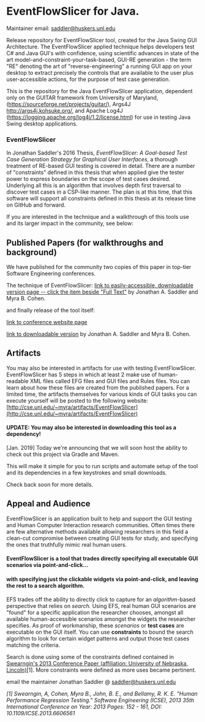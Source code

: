 # EventFlowSlicer for Java.

Maintainer email: saddler@huskers.unl.edu

Release repository for EventFlowSlicer tool, created for the Java Swing GUI Architecture.
The EventFlowSlicer applied technique helps developers test C# and Java GUI's with confidence, using scientific advances in state of the art model-and-constraint-your-task-based, GUI-RE generation - the term "RE" denoting the art of "reverse-engineering" a running GUI app on your desktop to extract precisely the controls that are available to the user plus user-accessible actions, for the purpose of test case generation.

This is the repository for the Java EventFlowSlicer application, dependent only on the GUITAR framework from University of Maryland, (https://sourceforge.net/projects/guitar/), Args4J http://args4j.kohsuke.org/, and Apache Log4J (https://logging.apache.org/log4j/1.2/license.html) for use in testing Java Swing desktop applications. 

### EventFlowSlicer
In Jonathan Saddler's 2016 Thesis, _EventFlowSlicer: A Goal-based Test Case Generation Strategy for Graphical User Interfaces_, a thorough treatment of RE-based GUI testing is covered in detail. There are a number of "constraints" defined in this thesis that when applied give the tester power to express boundaries on the scope of test cases desired. Underlying all this is an algorithm that involves depth first traversal to discover test cases in a CSP-like manner. The plan is at this time, that this software will support all constraints defined in this thesis at its release time on GitHub and forward.
 
If you are interested in the technique and a walkthrough of this tools use and its larger impact in the community, see below: 

## Published Papers (for walkthroughs and background)
We have published for the community two copies of this paper in top-tier Software Engineering conferences. 

The technique of EventFlowSlicer: [link to easily-accessible, downloadable version page -- click the item beside "Full Text"](https://dl.acm.org/citation.cfm?doid=2994291.2994293)
by Jonathan A. Saddler and Myra B. Cohen. 

and finally release of the tool itself: 

[link to conference website page](https://ieeexplore.ieee.org/document/8115711)

[link to downloadable version](https://cse.unl.edu/~jsaddle/paper_images/preprint.pdf)
by Jonathan A. Saddler and Myra B. Cohen.

## Artifacts

You may also be interested in artifacts for use with testing EventFlowSlicer. EventFlowSlicer has 5 steps in which at least 2 make use of human-readable XML files called EFG files and GUI files and Rules files. You can learn about how these files are created from the published papers. For a limited time, the artifacts themselves for various kinds of GUI tasks you can execute yourself will be posted to the following website: [http://cse.unl.edu/~myra/artifacts/EventFlowSlicer](http://cse.unl.edu/~myra/artifacts/EventFlowSlicer)

#### UPDATE: You may also be interested in downloading this tool as a dependency!

[Jan. 2019] Today we're announcing that we will soon host the ability to check out this project via Gradle and Maven. 

This will make it simple for you to run scripts and automate setup of the tool and its dependencies in a few keystrokes and small downloads. 

Check back soon for more details. 

## Appeal and Audience

EventFlowSlicer is an application built to help and support the GUI testing and Human Computer Interaction research communities. Often times there are few alternative methods available allowing researchers in this field a clean-cut compromise between creating GUI tests for study, and specifying the ones that truthfully mimic real human users.
#### EventFlowSlicer is a tool that trades directly specifying all executable GUI scenarios via point-and-click...
#### with specifying just the clickable widgets via point-and-click, and leaving the rest to a search algorithm.

 EFS trades off the ability to directly click to capture for an *algorithm*-based perspective that relies on *search.* Using EFS, real human GUI scenarios are "found" for a specific application the researcher chooses, amongst all available human-accessible scenarios amongst the widgets the researcher specifies. As proof of workmanship, these *scenarios* or **test cases** are executable on the GUI itself. You can use **constraints** to bound the search algorithm to look for certain widget patterns and output those test cases matching the criteria. 

Search is done using some of the constraints defined contained in [Swearngin's 2013 Conference Paper (affiliation: University of Nebraska, Lincoln)](http://digitalcommons.unl.edu/cseconfwork/260/)[1]. More constraints were defined as more uses became pertinent.

email the maintainer Jonathan Saddler @ saddler@huskers.unl.edu

*[1] Swearngin, A, Cohen, Myra B., John, B. E., and Bellamy, R. K. E. "Human Performance Regression Testing." Software Engineering (ICSE), 2013 35th International Conference on Year: 2013 Pages: 152 - 161, DOI: 10.1109/ICSE.2013.6606561*

